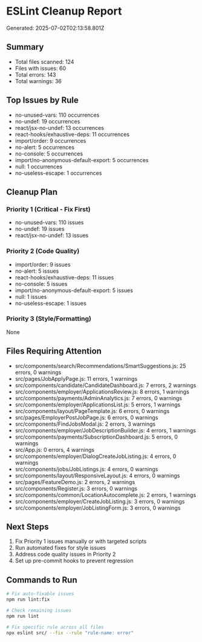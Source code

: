 
# ESLint Cleanup Report
Generated: 2025-07-02T02:13:58.801Z

## Summary
- Total files scanned: 124
- Files with issues: 60
- Total errors: 143
- Total warnings: 36

## Top Issues by Rule
- no-unused-vars: 110 occurrences
- no-undef: 19 occurrences
- react/jsx-no-undef: 13 occurrences
- react-hooks/exhaustive-deps: 11 occurrences
- import/order: 9 occurrences
- no-alert: 5 occurrences
- no-console: 5 occurrences
- import/no-anonymous-default-export: 5 occurrences
- null: 1 occurrences
- no-useless-escape: 1 occurrences

## Cleanup Plan

### Priority 1 (Critical - Fix First)
- no-unused-vars: 110 issues
- no-undef: 19 issues
- react/jsx-no-undef: 13 issues

### Priority 2 (Code Quality)
- import/order: 9 issues
- no-alert: 5 issues
- react-hooks/exhaustive-deps: 11 issues
- no-console: 5 issues
- import/no-anonymous-default-export: 5 issues
- null: 1 issues
- no-useless-escape: 1 issues

### Priority 3 (Style/Formatting)
None

## Files Requiring Attention
- src/components/search/Recommendations/SmartSuggestions.js: 25 errors, 0 warnings
- src/pages/JobApplyPage.js: 11 errors, 1 warnings
- src/components/candidate/CandidateDashboard.js: 7 errors, 2 warnings
- src/components/employer/ApplicationsReview.js: 8 errors, 1 warnings
- src/components/payments/AdminAnalytics.js: 7 errors, 0 warnings
- src/components/employer/ApplicationsList.js: 5 errors, 1 warnings
- src/components/layout/PageTemplate.js: 6 errors, 0 warnings
- src/pages/EmployerPostJobPage.js: 6 errors, 0 warnings
- src/components/FindJobsModal.js: 2 errors, 3 warnings
- src/components/employer/JobDescriptionBuilder.js: 4 errors, 1 warnings
- src/components/payments/SubscriptionDashboard.js: 5 errors, 0 warnings
- src/App.js: 0 errors, 4 warnings
- src/components/employer/DialogCreateJobListing.js: 4 errors, 0 warnings
- src/components/jobs/JobListings.js: 4 errors, 0 warnings
- src/components/layout/ResponsiveLayout.js: 4 errors, 0 warnings
- src/pages/FeatureDemo.js: 2 errors, 2 warnings
- src/components/Register.js: 3 errors, 0 warnings
- src/components/common/LocationAutocomplete.js: 2 errors, 1 warnings
- src/components/employer/CreateJobListing.js: 3 errors, 0 warnings
- src/components/employer/JobListingForm.js: 3 errors, 0 warnings

## Next Steps
1. Fix Priority 1 issues manually or with targeted scripts
2. Run automated fixes for style issues
3. Address code quality issues in Priority 2
4. Set up pre-commit hooks to prevent regression

## Commands to Run
```bash
# Fix auto-fixable issues
npm run lint:fix

# Check remaining issues
npm run lint

# Fix specific rule across all files
npx eslint src/ --fix --rule "rule-name: error"
```

